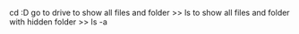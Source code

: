 cd :D 
go to drive
to show all files and folder >> ls 
to show all files and folder with hidden folder  >>  ls -a
